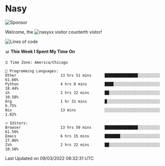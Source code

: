 # Nasy

<!--
<p align="center">
<img height="200" src="https://github-readme-stats.vercel.app/api?username=nasyxx&count_private=true&show_icons=true&theme=dracula&include_all_commits=true"/>
<img height="200" src="https://github-readme-stats.vercel.app/api/top-langs/?username=nasyxx&theme=dracula&hide=html,jupyter+notebook&count_private=true&show_icons=true"/>
</p>

  
----------------
-->

![Sponsor](https://img.shields.io/static/v1.svg?label=Sponsor&message=%E2%9D%A4&logo=GitHub&style=flat&color=pink)
 
Welcome, the ![nasyxx visitor counter](https://count.getloli.com/get/@nasyxx?theme=rule34)th vistor!
 
<!--START_SECTION:waka-->
![Lines of code](https://img.shields.io/badge/From%20Hello%20World%20I%27ve%20Written-5%20Million%20lines%20of%20code-blue)

📊 **This Week I Spent My Time On** 

```text
⌚︎ Time Zone: America/Chicago

💬 Programming Languages: 
Other                    13 hrs 51 mins      ███████████████░░░░░░░░░░   61.66% 
Python                   4 hrs 8 mins        ████░░░░░░░░░░░░░░░░░░░░░   18.44% 
sh                       2 hrs 22 mins       ██░░░░░░░░░░░░░░░░░░░░░░░   10.58% 
Org                      1 hr 31 mins        █░░░░░░░░░░░░░░░░░░░░░░░░   6.75% 
Nix                      13 mins             ░░░░░░░░░░░░░░░░░░░░░░░░░   1.02%

🔥 Editors: 
Browser                  13 hrs 50 mins      ███████████████░░░░░░░░░░   61.56% 
Emacs                    6 hrs 15 mins       ███████░░░░░░░░░░░░░░░░░░   27.86% 
Zsh                      2 hrs 22 mins       ██░░░░░░░░░░░░░░░░░░░░░░░   10.58%

```


 Last Updated on 09/03/2022 06:32:31 UTC
<!--END_SECTION:waka-->

<!-- ![visitors](https://visitor-badge.laobi.icu/badge?page_id=nasyxx.nasyxx) -->
